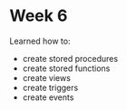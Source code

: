 # Week 6

Learned how to: 
- create stored procedures
- create stored functions
- create views
- create triggers
- create events